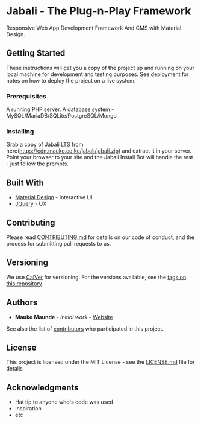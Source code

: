 # Jabali - The Plug-n-Play Framework
Responsive Web App Development Framework And CMS with Material Design.

## Getting Started

These instructions will get you a copy of the project up and running on your local machine for development and testing purposes. See deployment for notes on how to deploy the project on a live system.

### Prerequisites

A running PHP server.
A database system - MySQL/MariaDB/SQLite/PostgreSQL/Mongo


### Installing

Grab a copy of Jabali LTS from here(https://cdn.mauko.co.ke/jabali/jabali.zip) and extract it in your server. Point your browser to your site and the Jabali Install Bot will handle the rest - just follow the prompts.


## Built With

* [Material Design](http://material.io/) - Interactive UI
* [JQuery](https://code.google.com/jquery/) - UX

## Contributing

Please read [CONTRIBUTING.md](CONTRIBUTING.md) for details on our code of conduct, and the process for submitting pull requests to us.

## Versioning

We use [CalVer]( http://calver.org ) for versioning. For the versions available, see the [tags on this repository](https://github.com/maukoese/jabali/tags). 

## Authors

* **Mauko Maunde** - *Initial work* - [Website](https://mauko.co.ke)

See also the list of [contributors](https://github.com/maukoese/jabali/contributors) who participated in this project.

## License

This project is licensed under the MIT License - see the [LICENSE.md](LICENSE) file for details

## Acknowledgments

* Hat tip to anyone who's code was used
* Inspiration
* etc
